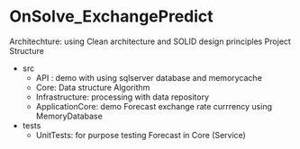 # OnSolve_ExchangePredict
Architechture: using Clean architecture and SOLID design principles
Project Structure
- src
  - API : demo with using sqlserver database and memorycache
  - Core: Data structure Algorithm
  - Infrastructure: processing with data repository
  - ApplicationCore: demo Forecast exchange rate currrency using MemoryDatabase
 - tests
    - UnitTests: for purpose testing Forecast in Core (Service)
